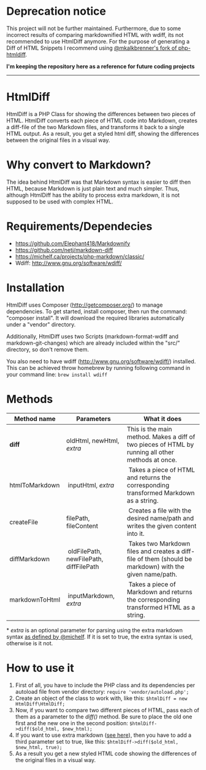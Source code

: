 # Deprecation notice
This project will not be further maintained. Furthermore, due to some incorrect results of comparing markdownified HTML with wdiff, its not recommended to use HtmlDiff anymore.
For the purpose of generating a Diff of HTML Snippets I recommend using [@mkalkbrenner's fork of php-htmldiff](https://github.com/mkalkbrenner/php-htmldiff).

**I'm keeping the repository here as a reference for future coding projects**

---

# HtmlDiff
HtmlDiff is a PHP Class for showing the differences between two pieces of HTML. HtmlDiff converts each piece of HTML code into Markdown, creates a diff-file of the two Markdown files, and transforms it back to a single HTML output. As a result, you get a styled html diff, showing the differences between the original files in a visual way.

# Why convert to Markdown?
The idea behind HtmlDiff was that Markdown syntax is easier to diff then HTML, because Markdown is just plain text and much simpler. Thus, although HtmlDiff has the ability to process extra markdown, it is not supposed to be used with complex HTML.

# Requirements/Dependecies
* https://github.com/Elephant418/Markdownify
* https://github.com/netj/markdown-diff
* https://michelf.ca/projects/php-markdown/classic/
* Wdiff: http://www.gnu.org/software/wdiff/

# Installation
HtmlDiff uses Composer (http://getcomposer.org/) to manage dependencies. To get started, install composer, then run the command: "composer install". It will download the required libraries automatically under a "vendor" directory.

Additionally, HtmlDiff uses two Scripts (markdown-format-wdiff and markdown-git-changes) which are already included within the "src/" directory, so don't remove them.

You also need to have wdiff (http://www.gnu.org/software/wdiff/) installed. This can be achieved throw homebrew by running following command in your command line: ```brew install wdiff```


# Methods
Method name      | Parameters | What it does
---------------- | ---------- | ------------
**diff** | oldHtml, newHtml, *extra* | This is the main method. Makes a diff of two pieces of HTML by running all other methods at once.
htmlToMarkdown | inputHtml, *extra*  | Takes a piece of HTML and returns the corresponding transformed Markdown as a string.
createFile     | filePath, fileContent | Creates a file with the desired name/path and writes the given content into it.
diffMarkdown  | oldFilePath, newFilePath, diffFilePath | Takes two Markdown files and creates a diff-file of them (should be markdown) with the given name/path.
markdownToHtml | inputMarkdown, *extra* | Takes a piece of Markdown and returns the corresponding transformed HTML as a string.
\* _extra_ is an optional parameter for parsing using the extra markdown syntax [as defined by @michelf](https://michelf.ca/projects/php-markdown/extra/). If it is set to true, the extra syntax is used, otherwise is it not.

# How to use it
1. First of all, you have to include the PHP class and its dependencies per autoload file from vendor directory: `require 'vendor/autoload.php';`
2. Create an object of the class to work with, like this: `$htmlDiff = new HtmlDiff\HtmlDiff;`
3. Now, if you want to compare two different pieces of HTML, pass each of them as a parameter to the *diff()* method. Be sure to place the old one first and the new one in the second position: `$htmlDiff->diff($old_html, $new_html);`
4. If you want to use extra markdown ([see here](https://michelf.ca/projects/php-markdown/extra/)), then you have to add a third parameter set to true, like this: `$htmlDiff->diff($old_html, $new_html, true);`
5. As a result you get a new styled HTML code showing the differences of the original files in a visual way.
